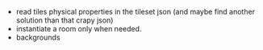 - read tiles physical properties in the tileset json (and maybe find another solution than that crapy json)
- instantiate a room only when needed.
- backgrounds
